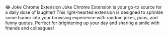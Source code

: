 😂 Joke Chrome Extension
Joke Chrome Extension is your go-to source for a daily dose of laughter! This light-hearted extension is designed to sprinkle some humor into your browsing experience with random jokes, puns, and funny quotes. Perfect for brightening up your day and sharing a smile with friends and colleagues!
